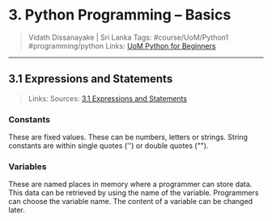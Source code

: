 # 3. Python Programming – Basics

> Vidath Dissanayake | Sri Lanka
> Tags: #course/UoM/Python1 #programming/python
> Links: [UoM Python for Beginners](UoM%20Python%20for%20Beginners.md)

---

## 3.1 Expressions and Statements

> Links:
> Sources: [3.1 Expressions and Statements](https://open.uom.lk/pluginfile.php/4572/mod_hvp/content/10/videos/sources-620a05ec91f66.mp4)

### Constants

These are fixed values. These can be numbers, letters or strings. String constants are within single quotes ('') or double quotes ("").

### Variables

These are named places in memory where a programmer can store data. This data can be retrieved by using the name of the variable. Programmers can choose the variable name. The content of a variable can be changed later. 